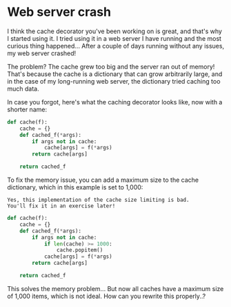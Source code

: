 # Web server crash

I think the cache decorator you've been working on is great, and that's why I started using it.
I tried using it in a web server I have running and the most curious thing happened...
After a couple of days running without any issues, my web server crashed!

The problem?
The cache grew too big and the server ran out of memory!
That's because the cache is a dictionary that can grow arbitrarily large, and in the case of my long-running web server, the dictionary tried caching too much data.

In case you forgot, here's what the caching decorator looks like, now with a shorter name:

```python
def cache(f):
    cache = {}
    def cached_f(*args):
        if args not in cache:
            cache[args] = f(*args)
        return cache[args]

    return cached_f
```

To fix the memory issue, you can add a maximum size to the cache dictionary, which in this example is set to 1,000:

```{margin}
Yes, this implementation of the cache size limiting is bad.
You'll fix it in an exercise later!
```

```python
def cache(f):
    cache = {}
    def cached_f(*args):
        if args not in cache:
            if len(cache) >= 1000:
                cache.popitem()
            cache[args] = f(*args)
        return cache[args]

    return cached_f
```

This solves the memory problem...
But now all caches have a maximum size of 1,000 items, which is not ideal.
How can you rewrite this properly..?
